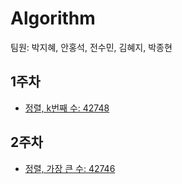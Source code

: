 # Algorithm

팀원: 박지혜, 안홍석, 전수민, 김혜지, 박종현 

## 1주차

- [정렬, k번째 수: 42748](https://programmers.co.kr/learn/courses/30/lessons/42748)


## 2주차 

- [정렬, 가장 큰 수: 42746](https://programmers.co.kr/learn/courses/30/lessons/42746)
